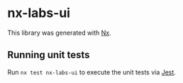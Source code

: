 # nx-labs-ui

This library was generated with [Nx](https://nx.dev).

## Running unit tests

Run `nx test nx-labs-ui` to execute the unit tests via [Jest](https://jestjs.io).
